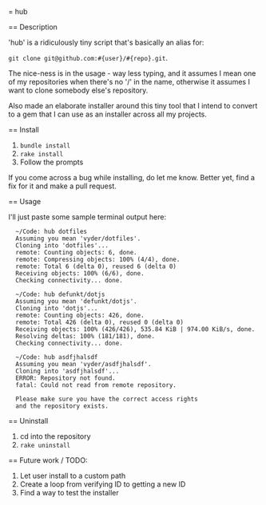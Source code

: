 = hub

== Description

'hub' is a ridiculously tiny script that's basically an alias for:

`git clone git@github.com:#{user}/#{repo}.git`.

The nice-ness is in the usage - way less typing, and it assumes I mean
one of my repositories when there's no '/' in the name, otherwise it
assumes I want to clone somebody else's repository.

Also made an elaborate installer around this tiny tool that I intend to convert to a gem
that I can use as an installer across all my projects.

== Install

1. `bundle install`
2. `rake install`
3. Follow the prompts

If you come across a bug while installing, do let me know. Better yet, find a fix
for it and make a pull request.

== Usage

I'll just paste some sample terminal output here:
```
  ~/Code: hub dotfiles
  Assuming you mean 'vyder/dotfiles'.
  Cloning into 'dotfiles'...
  remote: Counting objects: 6, done.
  remote: Compressing objects: 100% (4/4), done.
  remote: Total 6 (delta 0), reused 6 (delta 0)
  Receiving objects: 100% (6/6), done.
  Checking connectivity... done.

  ~/Code: hub defunkt/dotjs
  Assuming you mean 'defunkt/dotjs'.
  Cloning into 'dotjs'...
  remote: Counting objects: 426, done.
  remote: Total 426 (delta 0), reused 0 (delta 0)
  Receiving objects: 100% (426/426), 535.84 KiB | 974.00 KiB/s, done.
  Resolving deltas: 100% (181/181), done.
  Checking connectivity... done.

  ~/Code: hub asdfjhalsdf
  Assuming you mean 'vyder/asdfjhalsdf'.
  Cloning into 'asdfjhalsdf'...
  ERROR: Repository not found.
  fatal: Could not read from remote repository.

  Please make sure you have the correct access rights
  and the repository exists.
```

== Uninstall

1. cd into the repository
2. `rake uninstall`

== Future work / TODO:

1. Let user install to a custom path
2. Create a loop from verifying ID to getting a new ID
3. Find a way to test the installer
